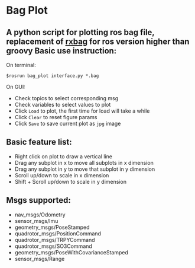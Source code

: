 Bag Plot
==========
A python script for plotting ros bag file, replacement of [rxbag](http://wiki.ros.org/rxbag) for ros version higher than groovy
Basic use instruction:
--------------------
On terminal:
```
$rosrun bag_plot interface.py *.bag
```
On GUI:
* Check topics to select corresponding msg
* Check variables to select values to plot
* Click `Load` to plot, the first time for load will take a while
* Click `Clear` to reset figure params
* Click `Save` to save current plot as `jpg` image

Basic feature list:
------------------
* Right click on plot to draw a vertical line
* Drag any subplot in x to move all subplots in x dimension
* Drag any subplot in y to move that subplot in y dimension
* Scroll up/down to scale in x dimension
* Shift + Scroll up/down to scale in y dimension
 
Msgs supported:
------------------
* nav\_msgs/Odometry
* sensor\_msgs/Imu
* geometry\_msgs/PoseStamped
* quadrotor\_msgs/PositionCommand
* quadrotor\_msgs/TRPYCommand
* quadrotor\_msgs/SO3Command
* geometry\_msgs/PoseWithCovarianceStamped
* sensor\_msgs/Range
